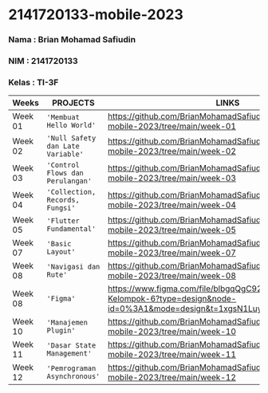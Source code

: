 # 2141720133-mobile-2023

### Nama : Brian Mohamad Safiudin
### NIM : 2141720133
### Kelas : TI-3F

|Weeks           |PROJECTS                         |LINKS                        |
|----------------|---------------------------------|-----------------------------|
|Week 01         |`'Membuat Hello World'`          |https://github.com/BrianMohamadSafiudin/2141720133-mobile-2023/tree/main/week-01                             
|Week 02         |`'Null Safety dan Late Variable'`|https://github.com/BrianMohamadSafiudin/2141720133-mobile-2023/tree/main/week-02                             
|Week 03         |`'Control Flows dan Perulangan'` |https://github.com/BrianMohamadSafiudin/2141720133-mobile-2023/tree/main/week-03                               
|Week 04         |`'Collection, Records, Fungsi'`  |https://github.com/BrianMohamadSafiudin/2141720133-mobile-2023/tree/main/week-04                          
|Week 05         |`'Flutter Fundamental'`          |https://github.com/BrianMohamadSafiudin/2141720133-mobile-2023/tree/main/week-05                             
|Week 07         |`'Basic Layout'`                 |https://github.com/BrianMohamadSafiudin/2141720133-mobile-2023/tree/main/week-07 
|Week 08         |`'Navigasi dan Rute'`            |https://github.com/BrianMohamadSafiudin/2141720133-mobile-2023/tree/main/week-08
|Week 08         |`'Figma'`                        |https://www.figma.com/file/blbgqQgC926tgbXdsh6hYr/Flutter-Kelompok-6?type=design&node-id=0%3A1&mode=design&t=1xgsN1LuyXtmcbYU-1
|Week 10         |`'Manajemen Plugin'`             |https://github.com/BrianMohamadSafiudin/2141720133-mobile-2023/tree/main/week-10
|Week 11         |`'Dasar State Management'`       |https://github.com/BrianMohamadSafiudin/2141720133-mobile-2023/tree/main/week-11
|Week 12         |`'Pemrograman Asynchronous'`     |https://github.com/BrianMohamadSafiudin/2141720133-mobile-2023/tree/main/week-12
